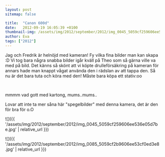 ```yaml
---
layout: post
sitemap: false

title:  "Canon 600d"
date:   2012-09-19 16:05:39 +0100
thumbnail-img: /assets/img/2012/september/2012/img_0045_5059cf259606ee536e05d7be.jpg
author: Eva
tags: ["2012"]
---
```


Jag och Fredrik är helnöjd med kameran! Fy vilka fina bilder man kan skapa :D Vi tog bara några snabba bilder igår kväll på Theo som så gärna ville va med på bild. Det känns så skönt att vi köpte drulleförsäkring på kameran för annars hade man knappt vågat använda den i rädslan av att tappa den. Så nu är det bara tuta och köra med den! Måste bara köpa ett stativ:oo




 




mmmm vad gott med kartong, mums..mums..







Lovar att inte ta mer såna här "spegelbilder" med denna kamera, det är den för bra för o.O

![]({{ '/assets/img/2012/september/2012/img_0045_5059cf259606ee536e05d7be.jpg'  | relative_url }})

![]({{ '/assets/img/2012/september/2012/img_0085_5059cf2b9606ee53cf0ed3e8.jpg'  | relative_url }})

